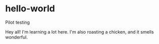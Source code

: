 # hello-world
Pilot testing

Hey all! I'm learning a lot here. I'm also roasting a chicken, and it smells wonderful.
